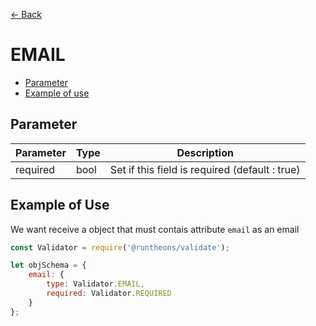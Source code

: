 [<- Back](https://github.com/Runtheons/runtheons-validate#type)

# EMAIL

- [Parameter](https://github.com/Runtheons/runtheons-validate/blob/master/doc/email.md#parameter)
- [Example of use](https://github.com/Runtheons/runtheons-validate/blob/master/doc/email.md#example-of-use)

## Parameter

| Parameter | Type | Description                                    |
| --------- | ---- | ---------------------------------------------- |
| required  | bool | Set if this field is required (default : true) |

## Example of Use

We want receive a object that must contais attribute `email` as an email

```javascript
const Validator = require('@runtheons/validate');

let objSchema = {
	email: {
		type: Validator.EMAIL,
		required: Validator.REQUIRED
	}
};
```
